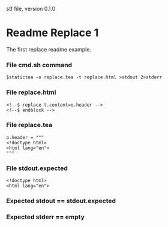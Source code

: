 stf file, version 0.1.0

# Readme Replace 1

The first replace readme example.

### File cmd.sh command

~~~
$statictea -o replace.tea -t replace.html >stdout 2>stderr
~~~

### File replace.html

~~~
<!--$ replace t.content=o.header -->
<!--$ endblock -->
~~~

### File replace.tea

~~~
o.header = """
<!doctype html>
<html lang="en">
"""
~~~

### File stdout.expected

~~~
<!doctype html>
<html lang="en">
~~~

### Expected stdout == stdout.expected
### Expected stderr == empty


